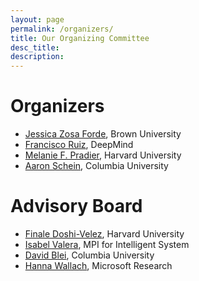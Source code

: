 ```yaml
---
layout: page
permalink: /organizers/
title: Our Organizing Committee
desc_title:
description:
---
```


# Organizers

* [Jessica Zosa Forde](https://jzf2101.github.io/), Brown University
* [Francisco Ruiz](https://franrruiz.github.io/), DeepMind
* [Melanie F. Pradier](https://melaniefp.github.io/), Harvard University
* [Aaron Schein](http://www.columbia.edu/~as5530/), Columbia University

# Advisory Board

* [Finale Doshi-Velez](https://finale.seas.harvard.edu/), Harvard University
* [Isabel Valera](https://ivaleram.github.io/), MPI for Intelligent System
* [David Blei](http://www.cs.columbia.edu/~blei/), Columbia University
* [Hanna Wallach](http://dirichlet.net/), Microsoft Research
